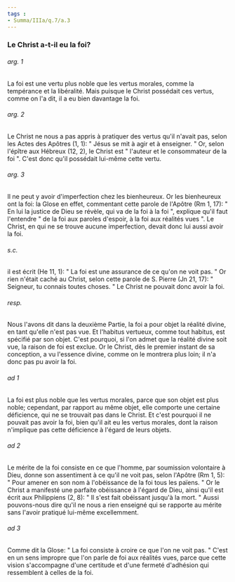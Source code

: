 ```yaml
---
tags : 
- Summa/IIIa/q.7/a.3
---
```


### Le Christ a-t-il eu la foi?

###### arg. 1
La foi est une vertu plus noble que les vertus morales, comme la tempérance et la libéralité. Mais puisque le Christ possédait ces vertus, comme on l'a dit, il a eu bien davantage la foi. 

###### arg. 2
Le Christ ne nous a pas appris à pratiquer des vertus qu'il n'avait pas, selon les Actes des Apôtres (1, 1): " Jésus se mit à agir et à enseigner. " Or, selon l'épître aux Hébreux (12, 2), le Christ est " l'auteur et le consommateur de la foi ". C'est donc qu'il possédait lui-même cette vertu. 

###### arg. 3
Il ne peut y avoir d'imperfection chez les bienheureux. Or les bienheureux ont la foi: la Glose en effet, commentant cette parole de l'Apôtre (Rm 1, 17): " En lui la justice de Dieu se révèle, qui va de la foi à la foi ", explique qu'il faut l'entendre " de la foi aux paroles d'espoir, à la foi aux réalités vues ". Le Christ, en qui ne se trouve aucune imperfection, devait donc lui aussi avoir la foi. 

###### s.c.
il est écrit (He 11, 1): " La foi est une assurance de ce qu'on ne voit pas. " Or rien n'était caché au Christ, selon cette parole de S. Pierre (Jn 21, 17): " Seigneur, tu connais toutes choses. " Le Christ ne pouvait donc avoir la foi. 

###### resp.
Nous l'avons dit dans la deuxième Partie, la foi a pour objet la réalité divine, en tant qu'elle n'est pas vue. Et l'habitus vertueux, comme tout habitus, est spécifié par son objet. C'est pourquoi, si l'on admet que la réalité divine soit vue, la raison de foi est exclue. Or le Christ, dès le premier instant de sa conception, a vu l'essence divine, comme on le montrera plus loin; il n'a donc pas pu avoir la foi. 

###### ad 1
La foi est plus noble que les vertus morales, parce que son objet est plus noble; cependant, par rapport au même objet, elle comporte une certaine déficience, qui ne se trouvait pas dans le Christ. Et c'est pourquoi il ne pouvait pas avoir la foi, bien qu'il ait eu les vertus morales, dont la raison n'implique pas cette déficience à l'égard de leurs objets. 

###### ad 2
Le mérite de la foi consiste en ce que l'homme, par soumission volontaire à Dieu, donne son assentiment à ce qu'il ne voit pas, selon l'Apôtre (Rm 1, 5): " Pour amener en son nom à l'obéissance de la foi tous les païens. " Or le Christ a manifesté une parfaite obéissance à l'égard de Dieu, ainsi qu'il est écrit aux Philippiens (2, 8): " Il s'est fait obéissant jusqu'à la mort. " Aussi pouvons-nous dire qu'il ne nous a rien enseigné qui se rapporte au mérite sans l'avoir pratiqué lui-même excellemment. 

###### ad 3
Comme dit la Glose: " La foi consiste à croire ce que l'on ne voit pas. " C'est en un sens impropre que l'on parle de foi aux réalités vues, parce que cette vision s'accompagne d'une certitude et d'une fermeté d'adhésion qui ressemblent à celles de la foi. 

